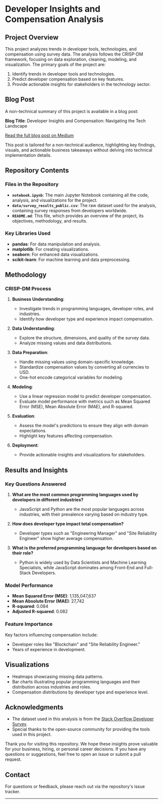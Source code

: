 # Developer Insights and Compensation Analysis

## Project Overview

This project analyzes trends in developer tools, technologies, and compensation using survey data. The analysis follows the CRISP-DM framework, focusing on data exploration, cleaning, modeling, and visualization. The primary goals of the project are:

1. Identify trends in developer tools and technologies.
2. Predict developer compensation based on key features.
3. Provide actionable insights for stakeholders in the technology sector.

## Blog Post

A non-technical summary of this project is available in a blog post:

**Blog Title**: Developer Insights and Compensation: Navigating the Tech Landscape

[Read the full blog post on Medium](https://medium.com/@abdulelahalkhelaifi1/developer-insights-and-compensation-navigating-the-tech-landscape-d3655a393cac)

This post is tailored for a non-technical audience, highlighting key findings, visuals, and actionable business takeaways without delving into technical implementation details.

## Repository Contents

### Files in the Repository

- **`notebook.ipynb`**: The main Jupyter Notebook containing all the code, analysis, and visualizations for the project.
- **`data/survey_results_public.csv`**: The raw dataset used for the analysis, containing survey responses from developers worldwide.
- **`README.md`**: This file, which provides an overview of the project, its objectives, methodology, and results.

### Key Libraries Used

- **pandas**: For data manipulation and analysis.
- **matplotlib**: For creating visualizations.
- **seaborn**: For enhanced data visualizations.
- **scikit-learn**: For machine learning and data preprocessing.

## Methodology

### CRISP-DM Process

1. **Business Understanding**:

   - Investigate trends in programming languages, developer roles, and industries.
   - Identify how developer type and experience impact compensation.

2. **Data Understanding**:

   - Explore the structure, dimensions, and quality of the survey data.
   - Analyze missing values and data distributions.

3. **Data Preparation**:

   - Handle missing values using domain-specific knowledge.
   - Standardize compensation values by converting all currencies to USD.
   - One-hot encode categorical variables for modeling.

4. **Modeling**:

   - Use a linear regression model to predict developer compensation.
   - Evaluate model performance with metrics such as Mean Squared Error (MSE), Mean Absolute Error (MAE), and R-squared.

5. **Evaluation**:

   - Assess the model's predictions to ensure they align with domain expectations.
   - Highlight key features affecting compensation.

6. **Deployment**:
   - Provide actionable insights and visualizations for stakeholders.

## Results and Insights

### Key Questions Answered

1. **What are the most common programming languages used by developers in different industries?**

   - JavaScript and Python are the most popular languages across industries, with their prevalence varying based on industry type.

2. **How does developer type impact total compensation?**

   - Developer types such as "Engineering Manager" and "Site Reliability Engineer" show higher average compensation.

3. **What is the preferred programming language for developers based on their role?**
   - Python is widely used by Data Scientists and Machine Learning Specialists, while JavaScript dominates among Front-End and Full-Stack Developers.

### Model Performance

- **Mean Squared Error (MSE)**: 1,135,047,637
- **Mean Absolute Error (MAE)**: 27,742
- **R-squared**: 0.084
- **Adjusted R-squared**: 0.082

### Feature Importance

Key factors influencing compensation include:

- Developer roles like "Blockchain" and "Site Reliability Engineer."
- Years of experience in development.

## Visualizations

- Heatmaps showcasing missing data patterns.
- Bar charts illustrating popular programming languages and their distribution across industries and roles.
- Compensation distributions by developer type and experience level.

## Acknowledgments

- The dataset used in this analysis is from the [Stack Overflow Developer Survey](https://insights.stackoverflow.com/survey).
- Special thanks to the open-source community for providing the tools used in this project.

Thank you for visiting this repository. We hope these insights prove valuable for your business, hiring, or personal career decisions. If you have any questions or suggestions, feel free to open an issue or submit a pull request.

## Contact

For questions or feedback, please reach out via the repository's issue tracker.

---

